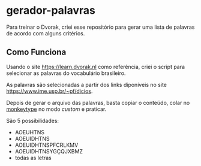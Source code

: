 # gerador-palavras

Para treinar o Dvorak, criei esse repositório para gerar uma lista de palavras de acordo com alguns critérios.

## Como Funciona

Usando o site https://learn.dvorak.nl como referência, criei o script para selecionar as palavras do vocabulário brasileiro.

As palavras são selecionadas a partir dos links diponíveis no site https://www.ime.usp.br/~pf/dicios.

Depois de gerar o arquivo das palavras, basta copiar o conteúdo, colar no [monkeytype](https://monkeytype.com) no modo _custom_ e praticar.

São 5 possibilidades:
- AOEUHTNS
- AOEUIDHTNS
- AOEUIDHTNSPFCRLKMV
- AOEUIDHTNSYGÇQJXBMZ
- todas as letras
